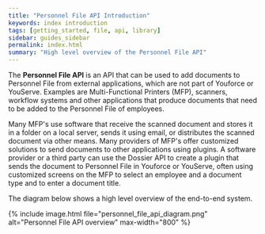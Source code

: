 ```yaml
---
title: "Personnel File API Introduction"
keywords: index introduction
tags: [getting_started, file, api, library]
sidebar: guides_sidebar
permalink: index.html
summary: "High level overview of the Personnel File API"
---
```



The **Personnel File API** is an API that can be used to add documents to Personnel File from external applications, which are not part of Youforce or YouServe. Examples are Multi-Functional Printers (MFP), scanners, workflow systems and other applications that produce documents that need to be added to the Personnel File of employees.

Many MFP's use software that receive the scanned document and stores it in a folder on a local server, sends it using email, or distributes the scanned document via other means. Many providers of MFP's offer customized solutions to send documents to other applications using plugins. A software provider or a third party can use the Dossier API to create a plugin that sends the document to Personnel File in Youforce or YouServe, often using customized screens on the MFP to select an employee and a document type and to enter a document title.

The diagram below shows a high level overview of the end-to-end system.

{% include image.html file="personnel_file_api_diagram.png" alt="Personnel File API overview" max-width="800" %}
